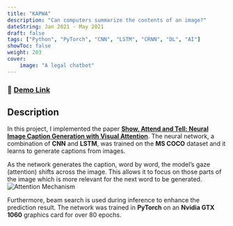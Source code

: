 ```yaml
---
title: "KAPWA"
description: "Can computers summarize the contents of an image?"
dateString: Jan 2021 - May 2021
draft: false
tags: ["Python", "PyTorch", "CNN", "LSTM", "CRNN", "DL", "AI"]
showToc: false
weight: 203
cover:
    image: "A legal chatbot"
--- 
```

### 🔗 [Demo Link](https://colab.research.google.com/drive/1Q553uslYW3Ho6P1G46SOEDxOS_VmHXfJ)

## Description
In this project, I implemented the paper **[Show, Attend and Tell: Neural Image Caption Generation with Visual Attention](https://arxiv.org/abs/1502.03044)**. The neural network, a combination of **CNN** and **LSTM**, was trained on the **MS COCO** dataset and it learns to generate captions from images. 

As the network generates the caption, word by word, the model’s gaze (attention) shifts across the image. This allows it to focus on those parts of the image which is more relevant for the next word to be generated. 
![Attention Mechanism](/home/profile.jpg)

Furthermore, beam search is used during inference to enhance the prediction result. The network was trained in **PyTorch** on an **Nvidia GTX 1060** graphics card for over 80 epochs.
